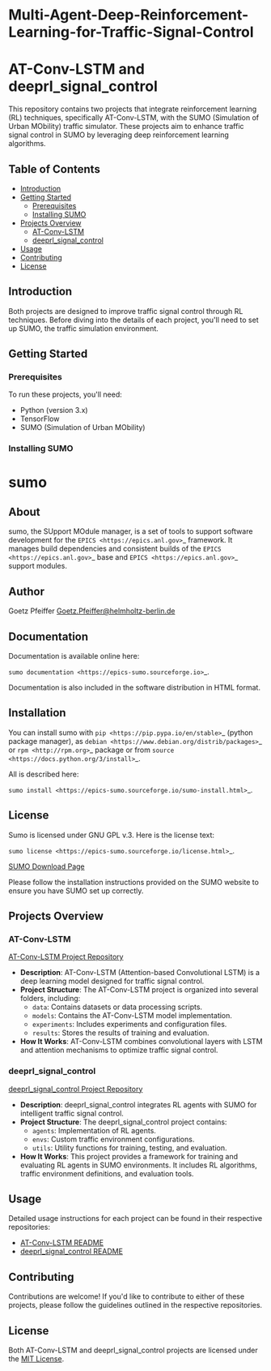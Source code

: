 # Multi-Agent-Deep-Reinforcement-Learning-for-Traffic-Signal-Control
# AT-Conv-LSTM and deeprl_signal_control

This repository contains two projects that integrate reinforcement learning (RL) techniques, specifically AT-Conv-LSTM, with the SUMO (Simulation of Urban MObility) traffic simulator. These projects aim to enhance traffic signal control in SUMO by leveraging deep reinforcement learning algorithms.

## Table of Contents

- [Introduction](#introduction)
- [Getting Started](#getting-started)
  - [Prerequisites](#prerequisites)
  - [Installing SUMO](#installing-sumo)
- [Projects Overview](#projects-overview)
  - [AT-Conv-LSTM](#at-conv-lstm)
  - [deeprl_signal_control](#deeprl_signal_control)
- [Usage](#usage)
- [Contributing](#contributing)
- [License](#license)

## Introduction

Both projects are designed to improve traffic signal control through RL techniques. Before diving into the details of each project, you'll need to set up SUMO, the traffic simulation environment.

## Getting Started

### Prerequisites

To run these projects, you'll need:

- Python (version 3.x)
- TensorFlow
- SUMO (Simulation of Urban MObility)

### Installing SUMO

sumo
====

About
-----

sumo, the SUpport MOdule manager, is a set of tools to support software
development for the `EPICS <https://epics.anl.gov>`_ framework. It manages
build dependencies and consistent builds of the 
`EPICS <https://epics.anl.gov>`_ base and `EPICS <https://epics.anl.gov>`_
support modules.

Author
------

Goetz Pfeiffer <Goetz.Pfeiffer@helmholtz-berlin.de>

Documentation
-------------

Documentation is available online here:

`sumo documentation <https://epics-sumo.sourceforge.io>`_.

Documentation is also included in the software distribution in HTML format.

Installation
------------

You can install sumo with `pip <https://pip.pypa.io/en/stable>`_
(python package manager), as 
`debian <https://www.debian.org/distrib/packages>`_  or 
`rpm <http://rpm.org>`_  package or from 
`source <https://docs.python.org/3/install>`_.

All is described here:

`sumo install <https://epics-sumo.sourceforge.io/sumo-install.html>`_.

License
-------

Sumo is licensed under GNU GPL v.3. Here is the license text:

`sumo license <https://epics-sumo.sourceforge.io/license.html>`_.

[SUMO Download Page](https://sumo.dlr.de/docs/Downloads.php)

Please follow the installation instructions provided on the SUMO website to ensure you have SUMO set up correctly.

## Projects Overview

### AT-Conv-LSTM

[AT-Conv-LSTM Project Repository](https://github.com/PeterMwendia/Multi-Agent-Deep-Reinforcement-Learning-for-Traffic-Signal-Control/tree/main/AT-Conv-LSTM)

- **Description**: AT-Conv-LSTM (Attention-based Convolutional LSTM) is a deep learning model designed for traffic signal control.
- **Project Structure**: The AT-Conv-LSTM project is organized into several folders, including:
  - `data`: Contains datasets or data processing scripts.
  - `models`: Contains the AT-Conv-LSTM model implementation.
  - `experiments`: Includes experiments and configuration files.
  - `results`: Stores the results of training and evaluation.
- **How It Works**: AT-Conv-LSTM combines convolutional layers with LSTM and attention mechanisms to optimize traffic signal control.

### deeprl_signal_control

[deeprl_signal_control Project Repository](https://github.com/PeterMwendia/Multi-Agent-Deep-Reinforcement-Learning-for-Traffic-Signal-Control/tree/main/deeprl_signal_control)

- **Description**: deeprl_signal_control integrates RL agents with SUMO for intelligent traffic signal control.
- **Project Structure**: The deeprl_signal_control project contains:
  - `agents`: Implementation of RL agents.
  - `envs`: Custom traffic environment configurations.
  - `utils`: Utility functions for training, testing, and evaluation.
- **How It Works**: This project provides a framework for training and evaluating RL agents in SUMO environments. It includes RL algorithms, traffic environment definitions, and evaluation tools.

## Usage

Detailed usage instructions for each project can be found in their respective repositories:

- [AT-Conv-LSTM README](https://github.com/PeterMwendia/Multi-Agent-Deep-Reinforcement-Learning-for-Traffic-Signal-Control/blob/main/AT-Conv-LSTM/README.md)
- [deeprl_signal_control README](https://github.com/PeterMwendia/Multi-Agent-Deep-Reinforcement-Learning-for-Traffic-Signal-Control/blob/main/deeprl_signal_control/README.md)

## Contributing

Contributions are welcome! If you'd like to contribute to either of these projects, please follow the guidelines outlined in the respective repositories.

## License

Both AT-Conv-LSTM and deeprl_signal_control projects are licensed under the [MIT License](LICENSE).
